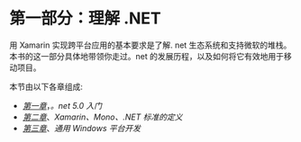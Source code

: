 # 第一部分：理解 .NET

用 Xamarin 实现跨平台应用的基本要求是了解. net 生态系统和支持微软的堆栈。 本书的这一部分具体地带领你走过。net 的发展历程，以及如何将它有效地用于移动项目。

本节由以下各章组成:

*   [*第一章*](01.html#_idTextAnchor014)，*。net 5.0 入门*
*   [*第二章*](02.html#_idTextAnchor028)、*Xamarin、Mono、.NET 标准的定义*
*   [*第三章*](03.html#_idTextAnchor038)、*通用 Windows 平台开发*